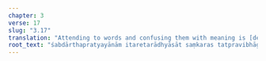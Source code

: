 ```yaml
---
chapter: 3
verse: 17
slug: "3.17"
translation: "Attending to words and confusing them with meaning is [delusional] mental activity. Discerning this difference reveals the nature of all the world's languages."
root_text: "śabdārthapratyayānām itaretarādhyāsāt saṃkaras tatpravibhāgasaṃyamāt sarvabhūtarutajñānam"
---
```


